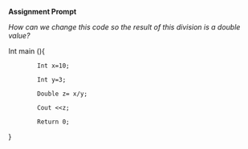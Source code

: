 **Assignment Prompt**

*How can we change this code so the result of this division is a double value?*

Int main (){

            Int x=10;

            Int y=3;

            Double z= x/y;

            Cout <<z;

            Return 0;

}   
